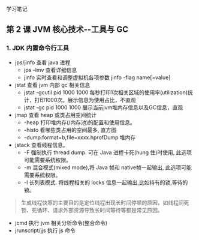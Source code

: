 学习笔记

## 第 2 课 JVM 核心技术--工具与 GC

### 1. JDK 内置命令行工具

- jps/jinfo 查看 java 进程
   - jps -lmv 查看详细信息
   - jinfo 实时查看和调整虚拟机各项参数 jinfo -flag name[=value]
- jstat 查看 jvm 内部 gc 相关信息
   - jstat -gcutil pid 1000 1000 每秒打印1次相关区域的使用率(utilization)统计，打印1000次。展示信息为使用占比，不直观
   - jstat -gc pid 1000 1000 展示当前jvm堆内存信息以及GC信息，直观
- jmap 查看 heap 或类占用空间统计
   - -heap 打印堆内存(/内存池)的配置和使用信息。
   - -histo 看哪些类占用的空间最多, 直方图
   - -dump:format=b,file=xxxx.hprofDump 堆内存
- jstack 查看线程信息。
   - -F 强制执行 thread dump. 可在 Java 进程卡死(hung 住)时使用, 此选项可能需要系统权限。
   - -m 混合模式(mixed mode),将 Java 帧和 native帧一起输出, 此选项可能需要系统权限。
   - -l 长列表模式. 将线程相关的 locks 信息一起输出,比如持有的锁,等待的锁。
> 生成线程快照的主要目的是定位线程出现长时间停顿的原因，如线程间死锁、死循环、请求外部资源导致长时间等待等都是常见原因。
- jcmd 执行 jvm 相关分析命令(整合命令)
- jrunscript/jjs 执行 js 命令


